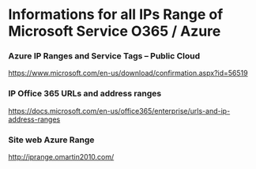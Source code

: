 
# Informations for all IPs Range of Microsoft Service O365 / Azure

### Azure IP Ranges and Service Tags – Public Cloud
https://www.microsoft.com/en-us/download/confirmation.aspx?id=56519

### IP Office 365 URLs and address ranges
https://docs.microsoft.com/en-us/office365/enterprise/urls-and-ip-address-ranges

### Site web Azure Range
http://iprange.omartin2010.com/
